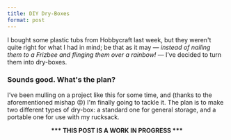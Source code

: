 ```yaml
---
title: DIY Dry-Boxes
format: post
---
```


I bought some plastic tubs from Hobbycraft last week, but they weren't quite right for what I had in mind; be that as it may — _instead of nailing them to a Frizbee and flinging them over a rainbow!_ — I’ve decided to turn them into dry-boxes.

### Sounds good. What's the plan? ###

I’ve been mulling on a project like this for some time, and (thanks to the aforementioned mishap 😡) I'm finally going to tackle it. The plan is to make two different types of dry-box: a standard one for general storage, and a portable one for use with my rucksack.

<center>
<b>*** THIS POST IS A WORK IN PROGRESS ***</b>
</center>
